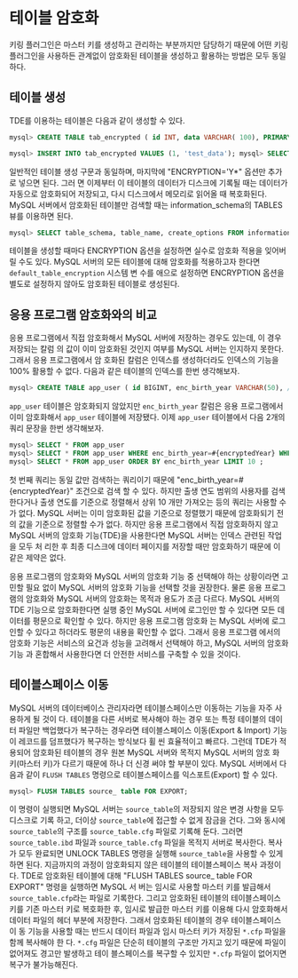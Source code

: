 # 테이블 암호화
키링 플러그인은 마스터 키를 생성하고 관리하는 부분까지만 담당하기 때문에 어떤 키링 플러그인을 사용하든 관계없이 암호화된 테이블을 생성하고 활용하는 방법은 모두 동일하다.

## 테이블 생성 
TDE를 이용하는 테이블은 다음과 같이 생성할 수 있다. 
```sql
mysql> CREATE TABLE tab_encrypted ( id INT, data VARCHAR( 100), PRIMARY KEY(id) ) ENCRYPTION='Y';

mysql> INSERT INTO tab_encrypted VALUES (1, 'test_data'); mysql> SELECT * FROM tab_ encrypted; I id I data 1 I test_data 11 · - 
```

일반적인 테이블 생성 구문과 동일하며, 마지막에 "ENCRYPTION='Y*" 옵션만 추가로 넣으면 된다. 그러 면 이제부터 이 테이블의 데이터가 디스크에 기록될 때는 데이터가 자동으로 암호화되어 저장되고, 다시 디스크에서 메모리로 읽어올 때 복호화된다. MySQL 서버에서 암호화된 테이블만 검색할 때는 information_schema의 TABLES 뷰를 이용하면 된다. 

```sql
mysql> SELECT table_schema, table_name, create_options FROM information_ schema. tables WHERE table_name= . tab_encrypted'; I TABLE_SCHEMA : TABLE_NAME I CREATE_ OPTIONS I test : tab_encrypted I ENCRYPTION='Y' + 
```

테이블을 생성할 때마다 ENCRYPTION 옵션을 설정하면 실수로 암호화 적용을 잊어버릴 수도 있다. MySQL 서버의 모든 테이블에 대해 암호화를 적용하고자 한다면 `default_table_encryption` 시스템 변 수를 애으로 설정하면 ENCRYPTION 옵션을 별도로 설정하지 않아도 암호화된 테이블로 생성된다. 

## 응용 프로그램 암호화와의 비교 
응용 프로그램에서 직접 암호화해서 MySQL 서버에 저장하는 경우도 있는데, 이 경우 저장되는 칼럼 의 값이 이미 암호화된 것인지 여부를 MySQL 서버는 인지하지 못한다. 그래서 응용 프로그램에서 암 호화된 칼럼은 인덱스를 생성하더라도 인덱스의 기능을 100% 활용할 수 없다. 다음과 같은 테이블의 인덱스를 한번 생각해보자.

```sql
mysql> CREATE TABLE app_user ( id BIGINT, enc_birth_year VARCHAR(50), /* 응용 프로그램에서 미리 암호화해서 저장된 칼럼 히 PRIMARY KEY (id), INDEX ix_birthyear (birth_year) );
```
`app_user` 테이블은 암호화되지 않았지만 `enc_birth_year` 칼럼은 응용 프로그램에서 이미 암호화해서 `app_user` 테이블에 저장됐다. 이제 `app_user` 테이블에서 다음 2개의 쿼리 문장을 한번 생각해보자. 
```sql
mysql> SELECT * FROM app_user 
mysql> SELECT * FROM app_user WHERE enc_birth_year=#{encryptedYear} WHERE enc_birth_year BETWEEN #(encryptedMinYear} AND #(encryptedMaxYear) 
mysql> SELECT * FROM app_user ORDER BY enc_birth_year LIMIT 10 ; 
```

첫 번째 쿼리는 동일 값만 검색하는 쿼리이기 때문에 "enc_birth_year=#{encryptedYear}" 조건으로 검색 할 수 있다. 하지만 출생 연도 범위의 사용자를 검색한다거나 출생 연도를 기준으로 정렬해서 상위 10 개만 가져오는 등의 쿼리는 사용할 수가 없다. MySQL 서버는 이미 암호화된 값을 기준으로 정렬했기 때문에 암호화되기 전의 값을 기준으로 정렬할 수가 없다. 하지만 응용 프로그램에서 직접 암호화하지 않고 MySQL 서버의 암호화 기능(TDE)을 사용한다면 MySQL 서버는 인덱스 관련된 작업을 모두 처 리한 후 최종 디스크에 데이터 페이지를 저장할 때만 암호화하기 때문에 이 같은 제약은 없다. 


응용 프로그램의 암호화와 MySQL 서버의 암호화 기능 중 선택해야 하는 상황이라면 고민할 필요 없이 MySQL 서버의 암호화 기능을 선택할 것을 권장한다. 물론 응용 프로그램의 암호화와 MySQL 서버의 암호화는 목적과 용도가 조금 다르다. MySQL 서버의 TDE 기능으로 암호화한다면 실행 중인 MySQL 서버에 로그인만 할 수 있다면 모든 데이터를 평문으로 확인할 수 있다. 하지만 응용 프로그램 암호화 는 MySQL 서버에 로그인할 수 있다고 하더라도 평문의 내용을 확인할 수 없다. 그래서 응용 프로그램 에서의 암호화 기능은 서비스의 요건과 성능을 고려해서 선택해야 하고, MySQL 서버의 암호화 기능 과 혼합해서 사용한다면 더 안전한 서비스를 구축할 수 있을 것이다. 

## 테이블스페이스 이동 
MySQL 서버의 데이터베이스 관리자라면 테이블스페이스만 이동하는 기능을 자주 사용하게 될 것이 다. 테이블을 다른 서버로 복사해야 하는 경우 또는 특정 테이블의 데이터 파일만 백업했다가 복구하는 경우라면 테이블스페이스 이동(Export & Import) 기능이 레코드를 덤프했다가 복구하는 방식보다 휠 씬 효율적이고 빠르다. 그런데 TDE가 적용되어 암호화된 테이블의 경우 원본 MySQL 서버와 목적지 MySQL 서버의 암호 화 키(마스터 키)가 다르기 때문에 하나 더 신경 써야 할 부분이 있다. MySQL 서버에서 다음과 같이 `FLUSH TABLES` 명령으로 테이블스페이스를 익스포트(Export) 할 수 있다. 

```sql
mysql> FLUSH TABLES source_ table FOR EXPORT; 
```
이 명령이 실행되면 MySQL 서버는 `source_table`의 저장되지 않은 변경 사항을 모두 디스크로 기록 하고, 더이상 `source_table`에 접근할 수 없게 잠금을 건다. 그와 동시에 `source_table`의 구조를 `source_table.cfg` 파일로 기록해 둔다. 그러면 `source_table.ibd` 파일과 `source_table.cfg` 파일을 목적지 서버로 복사한다. 복사가 모두 완료되면 UNLOCK TABLES 명령을 실행해 `source_table`을 사용할 수 있게 하면 된다. 지금까지의 과정이 암호화되지 않은 테이블의 테이블스페이스 복사 과정이다. TDE로 암호화된 테이블에 대해 "FLUSH TABLES source_ table FOR EXPORT" 명령을 실행하면 MySQL 서 버는 임시로 사용할 마스터 키를 발급해서 `source_table.cfp`라는 파일로 기록한다. 그리고 암호화된 테이블의 테이블스페이스 키를 기존 마스터 키로 복호화한 후, 임시로 발급한 마스터 키를 이용해 다시 암호화해서 데이터 파일의 헤더 부분에 저장한다. 그래서 암호화된 테이블의 경우 테이블스페이스 이 동 기능을 사용할 때는 반드시 데이터 파일과 임시 마스터 키가 저장된 `*.cfp` 파일을 함께 복사해야 한 다. `*.cfg` 파일은 단순히 테이블의 구조만 가지고 있기 때문에 파일이 없어져도 경고만 발생하고 테이 블스페이스를 복구할 수 있지만 `*.cfp` 파일이 없어지면 복구가 불가능해진다. 

